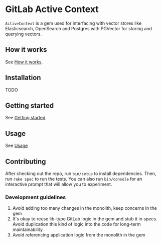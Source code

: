 # GitLab Active Context

`ActiveContext` is a gem used for interfacing with vector stores like Elasticsearch, OpenSearch and Postgres with PGVector for storing and querying vectors.

## How it works

See [How it works](doc/how_it_works.md).

## Installation

TODO

## Getting started

See [Getting started](doc/getting_started.md).

## Usage

See [Usage](doc/usage.md)

## Contributing

After checking out the repo, run `bin/setup` to install dependencies. Then, run `rake spec` to run the tests. You can also run `bin/console` for an interactive prompt that will allow you to experiment.

### Development guidelines

1. Avoid adding too many changes in the monolith, keep concerns in the gem
1. It's okay to reuse lib-type GitLab logic in the gem and stub it in specs. Avoid duplication this kind of logic into the code for long-term maintainability.
1. Avoid referencing application logic from the monolith in the gem

